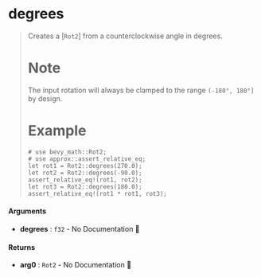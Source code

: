 # degrees

>  Creates a [`Rot2`] from a counterclockwise angle in degrees.
>  # Note
>  The input rotation will always be clamped to the range `(-180°, 180°]` by design.
>  # Example
>  ```
>  # use bevy_math::Rot2;
>  # use approx::assert_relative_eq;
>  let rot1 = Rot2::degrees(270.0);
>  let rot2 = Rot2::degrees(-90.0);
>  assert_relative_eq!(rot1, rot2);
>  let rot3 = Rot2::degrees(180.0);
>  assert_relative_eq!(rot1 * rot1, rot3);
>  ```

#### Arguments

- **degrees** : `f32` \- No Documentation 🚧

#### Returns

- **arg0** : `Rot2` \- No Documentation 🚧
